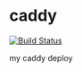 # caddy
<a href="https://github.com/fifsky/caddy/actions"><img src="https://github.com/fifsky/caddy/workflows/build/badge.svg" alt="Build Status"></a>

my caddy deploy
